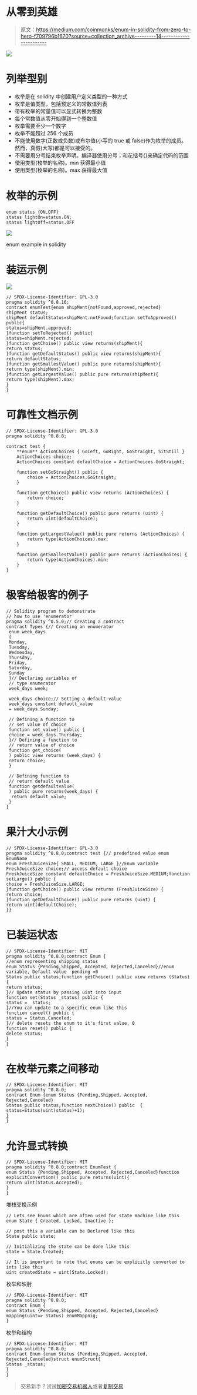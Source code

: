 # 从零到英雄

> 原文：<https://medium.com/coinmonks/enum-in-solidity-from-zero-to-hero-f709796b1670?source=collection_archive---------14----------------------->

![](img/151efb9e21169a92d5929fd2f41b910f.png)

# 列举型别

*   枚举是在 solidity 中创建用户定义类型的一种方式
*   枚举是值类型，包括预定义的常数值列表
*   带有枚举的常量值可以显式转换为整数
*   每个常数值从零开始得到一个整数值
*   枚举需要至少一个数字
*   枚举不能超过 256 个成员
*   不能使用数字(正数或负数)或布尔值(小写的 true 或 false)作为枚举的成员。然而，真假(大写)都是可以接受的。
*   不需要用分号结束枚举声明。编译器使用分号；和花括号{}来确定代码的范围
*   使用类型(枚举的名称)。min 获得最小值
*   使用类型(枚举的名称)。max 获得最大值

# 枚举的示例

```
enum status {ON,OFF}
status lightOn=status.ON;
status lightOff=status.OFF
```

![](img/6199746e4cde8fb44a6027629d3a69a4.png)

enum example in solidity

# 装运示例

![](img/689722ab03f7f6ebf8e812a07c91d17e.png)

```
// SPDX-License-Identifier: GPL-3.0
pragma solidity ^0.8.16;
contract enumTest{enum shipMent{notFound,approved,rejected}
shipMent status;
shipMent defaultStatus=shipMent.notFound;function setToApproved() public{
status=shipMent.approved;
}function setToRejected() public{
status=shipMent.rejected;
}function getChoise() public view returns(shipMent){
return status;
}function getDefaultStatus() public view returns(shipMent){
return defaultStatus;
}function getSmallestValue() public pure returns(shipMent){
return type(shipMent).min;
}function getLargestValue() public pure returns(shipMent){
return type(shipMent).max;
}
}
```

# 可靠性文档示例

```
// SPDX-License-Identifier: GPL-3.0
pragma solidity ^0.8.8;

contract test {
    **enum** ActionChoices { GoLeft, GoRight, GoStraight, SitStill }
    ActionChoices choice;
    ActionChoices constant defaultChoice = ActionChoices.GoStraight;

    function setGoStraight() public {
        choice = ActionChoices.GoStraight;
    }

    function getChoice() public view returns (ActionChoices) {
        return choice;
    }

    function getDefaultChoice() public pure returns (uint) {
        return uint(defaultChoice);
    }

    function getLargestValue() public pure returns (ActionChoices) {
        return type(ActionChoices).max;
    }

    function getSmallestValue() public pure returns (ActionChoices) {
        return type(ActionChoices).min;
    }
}
```

# 极客给极客的例子

```
// Solidity program to demonstrate
// how to use 'enumerator'
pragma solidity ^0.5.0;// Creating a contract
contract Types {// Creating an enumerator
 enum week_days
 {
 Monday,
 Tuesday,
 Wednesday,
 Thursday,
 Friday,
 Saturday,
 Sunday
 }// Declaring variables of
 // type enumerator
 week_days week;

 week_days choice;// Setting a default value
 week_days constant default_value
 = week_days.Sunday;

 // Defining a function to
 // set value of choice
 function set_value() public {
 choice = week_days.Thursday;
 }// Defining a function to
 // return value of choice
 function get_choice(
 ) public view returns (week_days) {
 return choice;
 }

 // Defining function to
 // return default value
 function getdefaultvalue(
 ) public pure returns(week_days) {
  return default_value;
 }
}
```

# 果汁大小示例

```
// SPDX-License-Identifier: GPL-3.0
pragma solidity ^0.8.0;contract test {// predefined value enum EnumName
enum FreshJuiceSize{ SMALL, MEDIUM, LARGE }//Enum variable
FreshJuiceSize choice;// access default choice
FreshJuiceSize constant defaultChoice = FreshJuiceSize.MEDIUM;function setLarge() public {
choice = FreshJuiceSize.LARGE;
}function getChoice() public view returns (FreshJuiceSize) {
return choice;
}function getDefaultChoice() public pure returns (uint) {
return uint(defaultChoice);
}}
```

# 已装运状态

```
// SPDX-License-Identifier: MIT
pragma solidity ^0.8.0;contract Enum {
//enum representing shipping status
enum Status {Pending,Shipped, Accepted, Rejected,Canceled}//enum variable, Default value  pending =0
Status public status;function getChoice() public view returns (Status) {
return status;
}// Update status by passing uint into input
function set(Status _status) public {
status = _status;
}//You can update to a specific enum like this
function cancel() public {
status = Status.Canceled;
}// delete resets the enum to it's first value, 0
function reset() public {
delete status;
}
}
```

# 在枚举元素之间移动

```
// SPDX-License-Identifier: MIT
pragma solidity ^0.8.0;
contract Enum {enum Status {Pending,Shipped, Accepted, Rejected,Canceled}
Status public status;function nextChoice() public  {
status=Status(uint(status)+1);
}
}
```

# 允许显式转换

```
// SPDX-License-Identifier: MIT
pragma solidity ^0.8.0;contract EnumTest {
enum Status {Pending,Shipped, Accepted, Rejected,Canceled}function explicitConvertion() public pure returns(uint){
return uint(Status.Accepted);
}
}
```

堆栈交换示例

```
// Lets see Enums which are often used for state machine like this
enum State { Created, Locked, Inactive };

// post this a variable can be Declared like this
State public state;

// Initializing the state can be done like this
state = State.Created;

// It is important to note that enums can be explicitly converted to ints like this
uint createdState = uint(State.Locked);
```

枚举和映射

```
// SPDX-License-Identifier: MIT
pragma solidity ^0.8.0;
contract Enum {
enum Status {Pending,Shipped, Accepted, Rejected,Canceled}
mapping(uint=> Status) enumMappnig;
}
```

枚举和结构

```
// SPDX-License-Identifier: MIT
pragma solidity ^0.8.0;
contract Enum {enum Status {Pending,Shipped, Accepted, Rejected,Canceled}struct enumStruct{
Status _status;
}
}
```

> 交易新手？试试[加密交易机器人](/coinmonks/crypto-trading-bot-c2ffce8acb2a)或者[复制交易](/coinmonks/top-10-crypto-copy-trading-platforms-for-beginners-d0c37c7d698c)